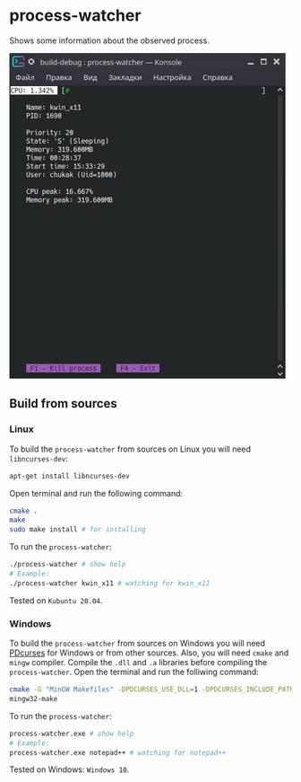 # process-watcher

Shows some information about the observed process.

![process-watcher](https://github.com/Chukak/process-watcher/blob/main/process-watcher.png)

## Build from sources

### Linux

To build the `process-watcher` from sources on Linux you will need `libncurses-dev`:
```bash
apt-get install libncurses-dev
```

Open terminal and run the following command:
```bash
cmake .
make
sudo make install # for installing
```

To run the `process-watcher`:
```bash
./process-watcher # show help
# Example:
./process-watcher kwin_x11 # watching for kwin_x11
```

Tested on `Kubuntu 20.04`.


### Windows

To build the `process-watcher` from sources on Windows you will need [PDcurses](https://github.com/wmcbrine/PDCurses) for Windows or from other sources. 
Also, you will need `cmake` and `mingw` compiler. Compile the `.dll` and `.a` libraries before compiling the `process-watcher`. 
Open the terminal and run the folliwing command:
```bash
cmake -G "MinGW Makefiles" -DPDCURSES_USE_DLL=1 -DPDCURSES_INCLUDE_PATH="/path/to/include" -DPDCURSES_LIB_PATH="/path/to/lib" .
mingw32-make
```

To run the `process-watcher`:
```bash
process-watcher.exe # show help
# Example:
process-watcher.exe notepad++ # watching for notepad++
```

Tested on Windows: `Windows 10`.
